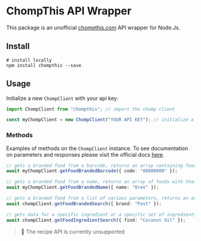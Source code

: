 # ChompThis API Wrapper

This package is an unofficial [chompthis.com](https://chompthis.com/api/) API wrapper for Node.Js.

## Install

```shell
# install locally
npm install chompthis --save
```

## Usage

Initialize a new `ChompClient` with your api key:

```ts
import ChompClient from "chompthis"; // import the chomp client

const myChompClient = new ChompClient("YOUR API KEY"); // initialize a new instance with your api key
```

### Methods

Examples of methods on the `ChompClient` instance. To see documentation on parameters and responses please visit the official docs [here](https://app.swaggerhub.com/apis-docs/chomp/Chomp/1.0.0-oas3).

```ts
// gets a branded food from a barcode, returns an array containing food items for that barcode.
await myChompClient.getFoodBrandedBarcode({ code: "00000000" });

// gets a branded food from a name, returns an array of foods with that name or similar.
await myChompClient.getFoodBrandedName({ name: "Oreo" });

// gets a branded food from a list of various parameters, returns an array of foods which fit those parameters.
await chompClient.getFoodBrandedSearch({ brand: "Post" });

// gets data for a specific ingredient or a specific set of ingredients, returns an array of ingredients which fit the criteria.
await chompClient.getFoodIngredientSearch({ find: "Coconut Oil" });
```

> 📌 The recipe API is currently unsupported
